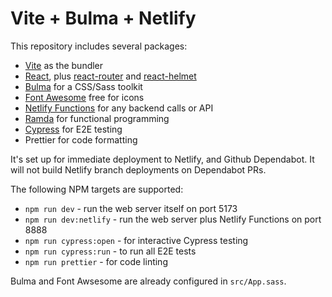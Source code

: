 Vite + Bulma + Netlify
======================

This repository includes several packages:

* [Vite](https://vitejs.dev) as the bundler
* [React](https://react.dev/), plus [react-router](https://reactrouter.com/en/main) and [react-helmet](https://github.com/nfl/react-helmet#readme)
* [Bulma](https://bulma.io/) for a CSS/Sass toolkit
* [Font Awesome](https://fontawesome.com/) free for icons
* [Netlify Functions](https://docs.netlify.com/functions/overview/) for any backend calls or API
* [Ramda](https://ramdajs.com/) for functional programming
* [Cypress](https://cypress.io) for E2E testing
* Prettier for code formatting

It's set up for immediate deployment to Netlify, and Github Dependabot. It will not build Netlify branch deployments on Dependabot PRs.

The following NPM targets are supported:

* `npm run dev` - run the web server itself on port 5173
* `npm run dev:netlify` - run the web server plus Netlify Functions on port 8888
* `npm run cypress:open` - for interactive Cypress testing
* `npm run cypress:run` - to run all E2E tests
* `npm run prettier` - for code linting

Bulma and Font Awsesome are already configured in `src/App.sass`.
